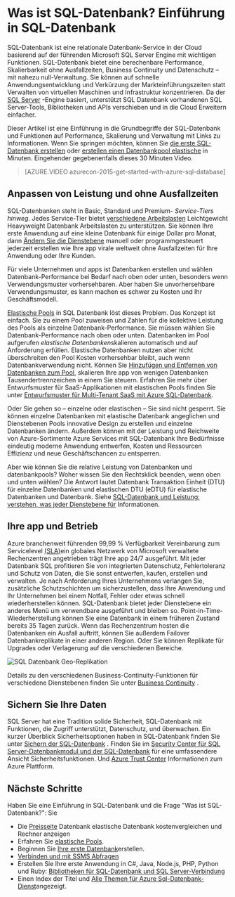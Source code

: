 <properties
    pageTitle="Was ist SQL-Datenbank? Einführung in SQL Datenbank | Microsoft Azure"
    description="Einführung in SQL-Datenbank: technische Details und Funktionen von Microsoft relationalen Datenbank-Managementsystem (RDBMS) in der Cloud."
    keywords="Einführung in Sql, Einführung in Sql, was ist Sql-Datenbank"
    services="sql-database"
    documentationCenter=""
    authors="shontnew"
    manager="jhubbard"
    editor="cgronlun"/>

<tags
   ms.service="sql-database"
   ms.devlang="na"
   ms.topic="get-started-article"
   ms.tgt_pltfrm="na"
   ms.workload="data-management"
   ms.date="08/16/2016"
   ms.author="shkurhek"/>

# <a name="what-is-sql-database-introduction-to-sql-database"></a>Was ist SQL-Datenbank? Einführung in SQL-Datenbank

SQL-Datenbank ist eine relationale Datenbank-Service in der Cloud basierend auf der führenden Microsoft SQL Server Engine mit wichtigen Funktionen. SQL-Datenbank bietet eine berechenbare Performance, Skalierbarkeit ohne Ausfallzeiten, Business Continuity und Datenschutz – mit nahezu null-Verwaltung. Sie können auf schnelle Anwendungsentwicklung und Verkürzung der Markteinführungszeiten statt Verwalten von virtuellen Maschinen und Infrastruktur konzentrieren. Da der [SQL Server](https://msdn.microsoft.com/library/bb545450.aspx) -Engine basiert, unterstützt SQL Datenbank vorhandenen SQL Server-Tools, Bibliotheken und APIs verschieben und in die Cloud Erweitern einfacher.

Dieser Artikel ist eine Einführung in die Grundbegriffe der SQL-Datenbank und Funktionen auf Performance, Skalierung und Verwaltung mit Links zu Informationen. Wenn Sie springen möchten, können Sie [die erste SQL-Datenbank erstellen](sql-database-get-started.md) oder [erstellen einen Datenbankpool elastische](sql-database-elastic-pool-create-portal.md) in Minuten. Eingehender gegebenenfalls dieses 30 Minuten Video.

> [AZURE.VIDEO azurecon-2015-get-started-with-azure-sql-database]

## <a name="adjust-performance-and-scale-without-downtime"></a>Anpassen von Leistung und ohne Ausfallzeiten

SQL-Datenbanken steht in Basic, Standard und Premium- *Service-Tiers hinweg*. Jedes Service-Tier bietet [verschiedene Arbeitslasten](sql-database-service-tiers.md) Leichtgewicht Heavyweight Datenbank Arbeitslasten zu unterstützen. Sie können Ihre erste Anwendung auf eine kleine Datenbank für einige Dollar pro Monat, dann [Ändern Sie die Dienstebene](sql-database-scale-up.md) manuell oder programmgesteuert jederzeit erstellen wie Ihre app virale weltweit ohne Ausfallzeiten für Ihre Anwendung oder Ihre Kunden.

Für viele Unternehmen und apps ist Datenbanken erstellen und wählen Datenbank-Performance bei Bedarf nach oben oder unten, besonders wenn Verwendungsmuster vorhersehbaren. Aber haben Sie unvorhersehbare Verwendungsmuster, es kann machen es schwer zu Kosten und Ihr Geschäftsmodell.

[Elastische Pools](sql-database-elastic-pool.md) in SQL Datenbank löst dieses Problem. Das Konzept ist einfach. Sie zu einem Pool zuweisen und Zahlen für die kollektive Leistung des Pools als einzelne Datenbank-Performance. Sie müssen wählen Sie Datenbank-Performance nach oben oder unten. Datenbanken im Pool aufgerufen *elastische Datenbanken*skalieren automatisch und auf Anforderung erfüllen. Elastische Datenbanken nutzen aber nicht überschreiten den Pool Kosten vorhersehbar bleibt, auch wenn Datenbankverwendung nicht. Können Sie [Hinzufügen und Entfernen von Datenbanken zum Pool](sql-database-elastic-pool-manage-portal.md), skalieren Ihre app von wenigen Datenbanken Tausendertrennzeichen in einem Sie steuern. Erfahren Sie mehr über Entwurfsmuster für SaaS-Applikationen mit elastischen Pools finden Sie unter [Entwurfsmuster für Multi-Tenant SaaS mit Azure SQL-Datenbank](sql-database-design-patterns-multi-tenancy-saas-applications.md).

Oder Sie gehen so – einzelne oder elastischen – Sie sind nicht gesperrt. Sie können einzelne Datenbanken mit elastische Datenbank angeglichen und Dienstebenen Pools innovative Design zu erstellen und einzelne Datenbanken ändern. Außerdem können mit der Leistung und Reichweite von Azure-Sortimente Azure Services mit SQL-Datenbank Ihre Bedürfnisse eindeutig moderne Anwendung entwerfen, Kosten und Ressourcen Effizienz und neue Geschäftschancen zu entsperren.

Aber wie können Sie die relative Leistung von Datenbanken und datenbankpools? Woher wissen Sie den Rechtsklick beenden, wenn oben und unten wählen? Die Antwort lautet Datenbank Transaktion Einheit (DTU) für einzelne Datenbanken und elastischen DTU (eDTU) für elastische Datenbanken und Datenbank. Siehe [SQL-Datenbank und Leistung: verstehen, was jeder Dienstebene für](sql-database-service-tiers.md) Informationen.

## <a name="keep-your-app-and-business-running"></a>Ihre app und Betrieb

Azure branchenweit führenden 99,99 % Verfügbarkeit Vereinbarung zum Servicelevel [(SLA)](http://azure.microsoft.com/support/legal/sla/)ein globales Netzwerk von Microsoft verwaltete Rechenzentren angetrieben trägt Ihre app 24/7 ausgeführt. Mit jeder Datenbank SQL profitieren Sie von integrierten Datenschutz, Fehlertoleranz und Schutz von Daten, die Sie sonst entwerfen, kaufen, erstellen und verwalten. Je nach Anforderung Ihres Unternehmens verlangen Sie, zusätzliche Schutzschichten um sicherzustellen, dass Ihre Anwendung und Ihr Unternehmen bei einem Notfall, Fehler oder etwas schnell wiederherstellen können. SQL-Datenbank bietet jeder Dienstebene ein anderes Menü um verwendbare ausgeführt und bleiben so. Point-in-Time-Wiederherstellung können Sie eine Datenbank in einem früheren Zustand bereits 35 Tagen zurück. Wenn das Rechenzentrum hosten die Datenbanken ein Ausfall auftritt, können Sie außerdem Failover Datenbankreplikate in einer anderen Region. Oder Sie können Replikate für Upgrades oder Verlagerung auf die verschiedenen Bereiche.

![SQL Datenbank Geo-Replikation](./media/sql-database-technical-overview/azure_sqldb_map.png)


Details zu den verschiedenen Business-Continuity-Funktionen für verschiedene Dienstebenen finden Sie unter [Business Continuity](sql-database-business-continuity.md) .

## <a name="secure-your-data"></a>Sichern Sie Ihre Daten
SQL Server hat eine Tradition solide Sicherheit, SQL-Datenbank mit Funktionen, die Zugriff unterstützt, Datenschutz, und überwachen. Ein kurzer Überblick Sicherheitsoptionen haben in SQL-Datenbank finden Sie unter [Sichern der SQL-Datenbank](sql-database-security.md) . Finden Sie im [Security Center für SQL Server-Datenbankmodul und der SQL-Datenbank](https://msdn.microsoft.com/library/bb510589) für eine umfassendere Ansicht Sicherheitsfunktionen. Und [Azure Trust Center](https://azure.microsoft.com/support/trust-center/security/) Informationen zum Azure Plattform.

## <a name="next-steps"></a>Nächste Schritte
Haben Sie eine Einführung in SQL-Datenbank und die Frage "Was ist SQL-Datenbank?": Sie

- Die [Preisseite](https://azure.microsoft.com/pricing/details/sql-database/) Datenbank elastische Datenbank kostenvergleichen und Rechner anzeigen
- Erfahren Sie [elastische Pools](sql-database-elastic-pool.md).
- Beginnen Sie [Ihre erste Datenbank](sql-database-get-started.md)erstellen.
- [Verbinden und mit SSMS Abfragen](sql-database-connect-query-ssms.md)
- Erstellen Sie Ihre erste Anwendung in C#, Java, Node.js, PHP, Python und Ruby: [Bibliotheken für SQL-Datenbank und SQL Server-Verbindung](sql-database-libraries.md)
- Einen Index der Titel und [Alle Themen für Azure Sql-Datenbank-Dienst](sql-database-index-all-articles.md)angezeigt.
